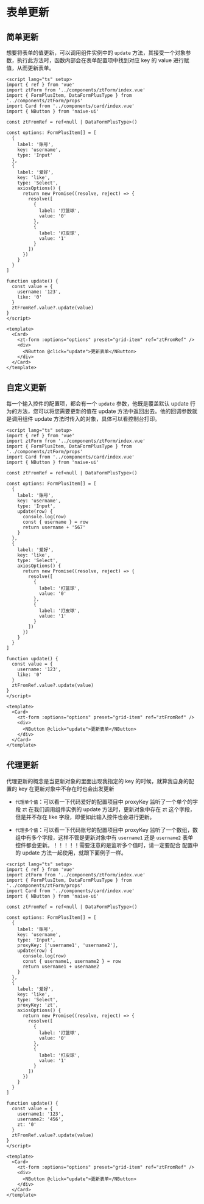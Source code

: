 <script setup lang="ts">
import BaseUpdate from '../demos/BaseUpdate.vue'
import CustomUpdate from '../demos/CustomUpdate.vue'
import ProxyUpdate from '../demos/ProxyUpdate.vue'
</script>

# 表单更新

## 简单更新

想要将表单的值更新，可以调用组件实例中的 `update` 方法，其接受一个对象参数，执行此方法时，函数内部会在表单配置项中找到对应 key 的 value 进行赋值，从而更新表单。

<BaseUpdate />

```vue
<script lang="ts" setup>
import { ref } from 'vue'
import ztForm from '../components/ztForm/index.vue'
import { FormPlusItem, DataFormPlusType } from '../components/ztForm/props'
import Card from '../components/card/index.vue'
import { NButton } from 'naive-ui'

const ztFromRef = ref<null | DataFormPlusType>()

const options: FormPlusItem[] = [
  {
    label: '账号',
    key: 'username',
    type: 'Input'
  },
  {
    label: '爱好',
    key: 'like',
    type: 'Select',
    axiosOptions() {
      return new Promise((resolve, reject) => {
        resolve([
          {
            label: '打篮球',
            value: '0'
          },
          {
            label: '打皮球',
            value: '1'
          }
        ])
      })
    }
  }
]

function update() {
  const value = {
    username: '123',
    like: '0'
  }
  ztFromRef.value?.update(value)
}
</script>

<template>
  <Card>
    <zt-form :options="options" preset="grid-item" ref="ztFromRef" />
    <div>
      <NButton @click="update">更新表单</NButton>
    </div>
  </Card>
</template>
```

## 自定义更新

每一个输入控件的配置项，都会有一个 `update` 参数，他既是覆盖默认 update 行为的方法，您可以将您需要更新的值在 update 方法中返回出去。他的回调参数就是调用组件 update 方法时传入的对象，具体可以看控制台打印。

<CustomUpdate />

```vue
<script lang="ts" setup>
import { ref } from 'vue'
import ztForm from '../components/ztForm/index.vue'
import { FormPlusItem, DataFormPlusType } from '../components/ztForm/props'
import Card from '../components/card/index.vue'
import { NButton } from 'naive-ui'

const ztFromRef = ref<null | DataFormPlusType>()

const options: FormPlusItem[] = [
  {
    label: '账号',
    key: 'username',
    type: 'Input',
    update(row) {
      console.log(row)
      const { username } = row
      return username + '567'
    }
  },
  {
    label: '爱好',
    key: 'like',
    type: 'Select',
    axiosOptions() {
      return new Promise((resolve, reject) => {
        resolve([
          {
            label: '打篮球',
            value: '0'
          },
          {
            label: '打皮球',
            value: '1'
          }
        ])
      })
    }
  }
]

function update() {
  const value = {
    username: '123',
    like: '0'
  }
  ztFromRef.value?.update(value)
}
</script>

<template>
  <Card>
    <zt-form :options="options" preset="grid-item" ref="ztFromRef" />
    <div>
      <NButton @click="update">更新表单</NButton>
    </div>
  </Card>
</template>
```

## 代理更新

代理更新的概念是当更新对象的里面出现我指定的 key 的时候，就算我自身的配置的 key 在更新对象中不存在时也会出发更新

* `代理单个值`：可以看一下代码爱好的配置项目中 proxyKey 监听了一个单个的字段 zt 在我们调用组件实例的 update 方法时，更新对象中存在 zt 这个字段，但是并不存在 like 字段，即便如此输入控件也会进行更新。

* `代理多个值`：可以看一下代码账号的配置项目中 proxyKey 监听了一个数组，数组中有多个字段，这样不管是更新对象中有 `username1` 还是 `username2` 表单控件都会更新。！！！！！需要注意的是监听多个值时，请一定要配合 配置中的 update 方法一起使用，就跟下面例子一样。

<ProxyUpdate />

```vue
<script lang="ts" setup>
import { ref } from 'vue'
import ztForm from '../components/ztForm/index.vue'
import { FormPlusItem, DataFormPlusType } from '../components/ztForm/props'
import Card from '../components/card/index.vue'
import { NButton } from 'naive-ui'

const ztFromRef = ref<null | DataFormPlusType>()

const options: FormPlusItem[] = [
  {
    label: '账号',
    key: 'username',
    type: 'Input',
    proxyKey: ['username1', 'username2'],
    update(row) {
      console.log(row)
      const { username1, username2 } = row
      return username1 + username2
    }
  },
  {
    label: '爱好',
    key: 'like',
    type: 'Select',
    proxyKey: 'zt',
    axiosOptions() {
      return new Promise((resolve, reject) => {
        resolve([
          {
            label: '打篮球',
            value: '0'
          },
          {
            label: '打皮球',
            value: '1'
          }
        ])
      })
    }
  }
]

function update() {
  const value = {
    username1: '123',
    username2: '456',
    zt: '0'
  }
  ztFromRef.value?.update(value)
}
</script>

<template>
  <Card>
    <zt-form :options="options" preset="grid-item" ref="ztFromRef" />
    <div>
      <NButton @click="update">更新表单</NButton>
    </div>
  </Card>
</template>
```